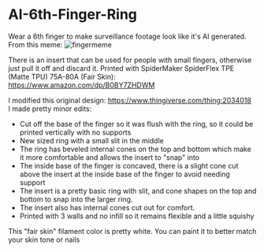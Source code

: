 # AI-6th-Finger-Ring
Wear a 6th finger to make surveillance footage look like it's AI generated. From this meme:
![fingermeme](https://i.imgur.com/DYUaAV9.jpeg)

There is an insert that can be used for people with small fingers, otherwise just pull it off and discard it.
Printed with SpiderMaker SpiderFlex TPE (Matte TPU) 75A-80A (Fair Skin): https://www.amazon.com/dp/B0BY7ZHDWM



I modified this original design: https://www.thingiverse.com/thing:2034018  
I made pretty minor edits:
* Cut off the base of the finger so it was flush with the ring, so it could be printed vertically with no supports
* New sized ring with a small slit in the middle
* The ring has beveled internal cones on the top and bottom which make it more comfortable and allows the insert to "snap" into
* The inside base of the finger is concaved, there is a slight cone cut above the insert at the inside base of the finger to avoid needing support
* The insert is a pretty basic ring with slit, and cone shapes on the top and bottom to snap into the larger ring.
* The insert also has internal cones cut out for comfort.
* Printed with 3 walls and no infill so it remains flexible and a little squishy

This "fair skin" filament color is pretty white. You can paint it to better match your skin tone or nails
